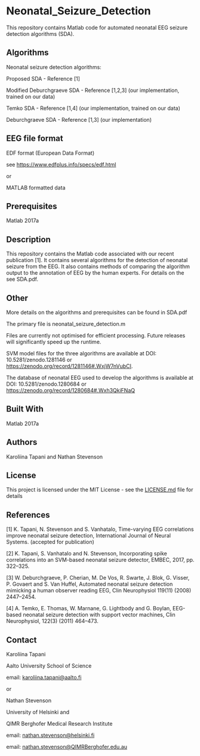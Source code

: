 # Neonatal_Seizure_Detection

This repository contains Matlab code for automated neonatal EEG seizure detection algorithms (SDA). 

## Algorithms

Neonatal seizure detection algorithms:

Proposed SDA - Reference [1] 

Modified Deburchgraeve SDA - Reference [1,2,3] (our implementation, trained on our data)

Temko SDA - Reference [1,4] (our implementation, trained on our data)

Deburchgraeve SDA - Reference [1,3] (our implementation)


## EEG file format

EDF format (European Data Format)

see https://www.edfplus.info/specs/edf.html

or

MATLAB formatted data

## Prerequisites

Matlab 2017a

## Description 

This repository contains the Matlab code associated with our recent publication [1]. It contains several algorithms for the detection of neonatal seizure from the EEG. It also contains methods of comparing the algorithm output to the annotation of EEG by the human experts. For details on the see SDA.pdf.

## Other

More details on the algorithms and prerequisites can be found in SDA.pdf 

The primary file is neonatal_seizure_detection.m

Files are currently not optimised for efficient processing. Future releases will significantly speed up the runtime.

SVM model files for the three algorithms are available at DOI: 10.5281/zenodo.1281146 or https://zenodo.org/record/1281146#.WxjW7nVubCI.

The database of neonatal EEG used to develop the algorithms is available at DOI: 10.5281/zenodo.1280684 or https://zenodo.org/record/1280684#.Wxh3QkiFNaQ

## Built With

Matlab 2017a

## Authors

Karoliina Tapani and Nathan Stevenson

## License

This project is licensed under the MIT License - see the [LICENSE.md](LICENSE.md) file for details

## References

[1] K. Tapani, N. Stevenson and S. Vanhatalo, Time-varying EEG correlations improve neonatal seizure detection, International Journal of Neural Systems. (accepted for publication) 

[2] K. Tapani, S. Vanhatalo and N. Stevenson, Incorporating spike correlations into an SVM-based neonatal seizure detector, EMBEC, 2017, pp. 322–325.

[3] W. Deburchgraeve, P. Cherian, M. De Vos, R. Swarte, J. Blok, G. Visser, P. Govaert and S. Van Huffel, Automated neonatal seizure detection mimicking a human observer reading EEG, Clin Neurophysiol 119(11) (2008) 2447–2454.

[4] A. Temko, E. Thomas, W. Marnane, G. Lightbody and G. Boylan, EEG-based neonatal seizure detection with support vector machines, Clin Neurophysiol, 122(3) (2011) 464–473.

## Contact

Karoliina Tapani

Aalto University School of Science

email: karoliina.tapani@aalto.fi

or

Nathan Stevenson

University of Helsinki and

QIMR Berghofer Medical Research Institute

email: nathan.stevenson@helsinki.fi

email: nathan.stevenson@QIMRBerghofer.edu.au
